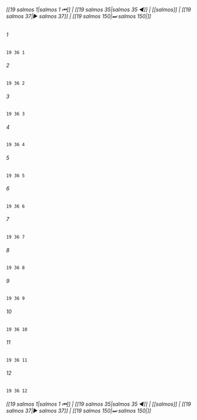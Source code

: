 
###### [[19 salmos 1|salmos 1 ⏮]] | [[19 salmos 35|salmos 35 ◀]] | [[salmos]] | [[19 salmos 37|▶ salmos 37]] | [[19 salmos 150|⏭ salmos 150|]]

###### 1
``` verse
19 36 1 
```
###### 2
``` verse
19 36 2 
```
###### 3
``` verse
19 36 3 
```
###### 4
``` verse
19 36 4 
```
###### 5
``` verse
19 36 5 
```
###### 6
``` verse
19 36 6 
```
###### 7
``` verse
19 36 7 
```
###### 8
``` verse
19 36 8 
```
###### 9
``` verse
19 36 9 
```
###### 10
``` verse
19 36 10 
```
###### 11
``` verse
19 36 11 
```
###### 12
``` verse
19 36 12 
```

###### [[19 salmos 1|salmos 1 ⏮]] | [[19 salmos 35|salmos 35 ◀]] | [[salmos]] | [[19 salmos 37|▶ salmos 37]] | [[19 salmos 150|⏭ salmos 150|]]

